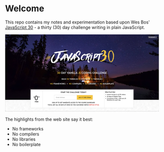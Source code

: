 # Welcome

This repo contains my notes and experimentation based upon Wes Bos' [JavaScript 30](https://javascript30.com) - a thirty (30) day challenge writing in plain JavaScript.

![__screenshots__/day-00-javascript-30.png](__screenshots__/day-00-javascript-30.png)

The highlights from the web site say it best:

- No frameworks
- No compilers
- No libraries
- No boilerplate
